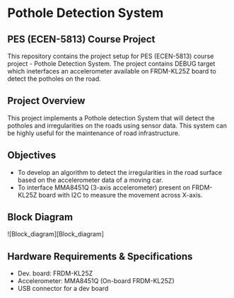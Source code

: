 # Pothole Detection System

## PES (ECEN-5813) Course Project

This repository contains the project setup for PES (ECEN-5813) course project - Pothole Detection System. 
The project contains DEBUG target which ineterfaces an accelerometer available on FRDM-KL25Z board to detect the potholes on the road.

## Project Overview

This project implements a Pothole detection System that will detect the potholes and irregularities on the roads using sensor data. This system can be highly useful for the maintenance of road infrastructure.

## Objectives
* To develop an algorithm to detect the irregularities in the road surface based on the accelerometer data of a moving car.
* To interface MMA8451Q (3-axis accelerometer) present on FRDM-KL25Z board with I2C to measure the movement across X-axis.

## Block Diagram
![Block_diagram][Block_diagram]

## Hardware Requirements & Specifications
* Dev. board: FRDM-KL25Z
* Accelerometer: MMA8451Q (On-board FRDM-KL25Z)
* USB connector for a dev board

